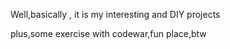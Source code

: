 Well,basically , it is my interesting and DIY projects 

plus,some exercise with codewar,fun place,btw
